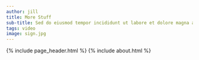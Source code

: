 ```yaml
---
author: jill
title: More Stuff
sub-title: Sed do eiusmod tempor incididunt ut labore et dolore magna aliqua. Ut enim ad minim veniam, quis nostrud exercitation ullamco laboris nisi ut aliquip ex ea commodo consequat. 
tags: video
image: sign.jpg
---
```

{% include page_header.html %}
{% include about.html %}


